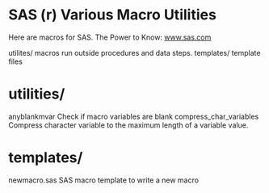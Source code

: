 SAS (r) Various Macro Utilities
===============================
Here are macros for SAS. The Power to Know: www.sas.com


utilites/               macros run outside procedures and data steps.
templates/              template files


utilities/
==================
anyblankmvar            Check if macro variables are blank
compress_char_variables Compress character variable to the maximum length of a variable value.


templates/
==========
newmacro.sas            SAS macro template to write a new macro
